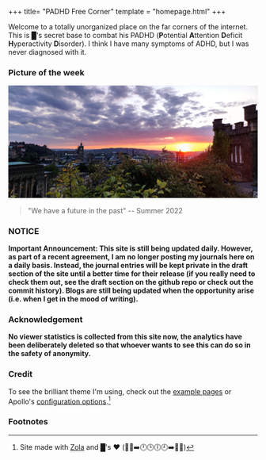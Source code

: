 +++
title= "PADHD Free Corner"
template = "homepage.html"
+++

Welcome to a totally unorganized place on the far corners of the internet.
This is █'s secret base to combat his PADHD (**P**otential **A**ttention
**D**eficit **H**yperactivity **D**isorder). I think I have many symptoms
of ADHD, but I was never diagnosed with it.

### Picture of the week
![We have a future in the past](/img/edinburgh_2022.jpg)
> "We have a future in the past" -- Summer 2022

### NOTICE
**Important Announcement: This site is still being updated daily. However,
as part of a recent agreement, I am no longer posting my journals here on a
daily basis. Instead, the journal entries will be kept private in the draft
section of the site until a better time for their release (if you really need
to check them out, see the draft section on the github repo or check out the
commit history). Blogs are still being updated when the opportunity arise (i.e.
when I get in the mood of writing).**

### Acknowledgement
**No viewer statistics is collected from this site now, the analytics have been
deliberately deleted so that whoever wants to see this can do so in the safety
of anonymity.**

### Credit
To see the brilliant theme I'm using, check out the [example
pages](./tags/example/) or Apollo's [configuration options](./posts/configuration).[^1]

### Footnotes
[^1]:Site made with [Zola](https://www.getzola.org/) and █'s ❤️ (🐬💔➡️🕛🕒🕕🕘➡️🐬💪)
